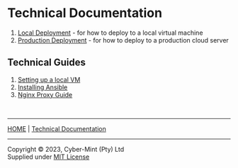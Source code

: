 # Technical Documentation

1. [Local Deployment](./local_deploy.md) - for how to deploy to a local virtual machine
2. [Production Deployment](./prod_deploy.md) - for how to deploy to a production cloud server

## Technical Guides
1. [Setting up a local VM](./vbox_guide.md)
2. [Installing Ansible](./install_ansible.md)
3. [Nginx Proxy Guide](./proxy_guide.md)


<br>

---
[HOME](../README.md) | [Technical Documentation](./README.md)

---
Copyright &copy; 2023, Cyber-Mint (Pty) Ltd<br>
Supplied under [MIT License](./LICENSE)
